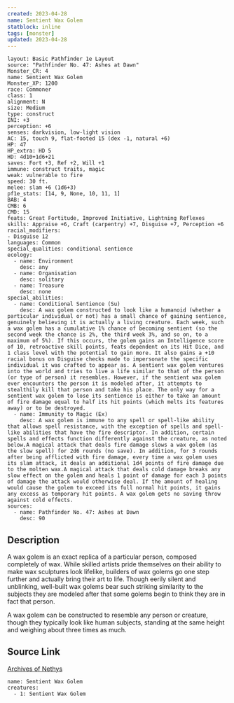 ```yaml
---
created: 2023-04-28
name: Sentient Wax Golem
statblock: inline
tags: [monster]
updated: 2023-04-28
---
```

```statblock
layout: Basic Pathfinder 1e Layout
source: "Pathfinder No. 47: Ashes at Dawn"
Monster_CR: 4
name: Sentient Wax Golem
Monster_XP: 1200
race: Commoner
class: 1
alignment: N
size: Medium
type: construct
INI: +3
perception: +6
senses: darkvision, low-light vision
AC: 15, touch 9, flat-footed 15 (dex -1, natural +6)
HP: 47
HP_extra: HD 5
HD: 4d10+1d6+21
saves: Fort +3, Ref +2, Will +1
immune: construct traits, magic
weak: vulnerable to fire
speed: 30 ft.
melee: slam +6 (1d6+3)
pf1e_stats: [14, 9, None, 10, 11, 1]
BAB: 4
CMB: 6
CMD: 15
feats: Great Fortitude, Improved Initiative, Lightning Reflexes
skills: Appraise +6, Craft (carpentry) +7, Disguise +7, Perception +6
racial_modifiers:
- Disguise 12
languages: Common
special_qualities: conditional sentience
ecology:
  - name: Environment
    desc: any
  - name: Organisation
    desc: solitary
  - name: Treasure
    desc: none
special_abilities:
  - name: Conditional Sentience (Su)
    desc: A wax golem constructed to look like a humanoid (whether a particular individual or not) has a small chance of gaining sentience, genuinely believing it is actually a living creature. Each week, such a wax golem has a cumulative 1% chance of becoming sentient (so the second week the chance is 2%, the third week 3%, and so on, to a maximum of 5%). If this occurs, the golem gains an Intelligence score of 10, retroactive skill points, feats dependent on its Hit Dice, and 1 class level with the potential to gain more. It also gains a +10 racial bonus on Disguise checks made to impersonate the specific individual it was crafted to appear as. A sentient wax golem ventures into the world and tries to live a life similar to that of the person (or type of person) it resembles. However, if the sentient wax golem ever encounters the person it is modeled after, it attempts to stealthily kill that person and take his place. The only way for a sentient wax golem to lose its sentience is either to take an amount of fire damage equal to half its hit points (which melts its features away) or to be destroyed.
  - name: Immunity to Magic (Ex)
    desc: A wax golem is immune to any spell or spell-like ability that allows spell resistance, with the exception of spells and spell-like abilities that have the fire descriptor. In addition, certain spells and effects function differently against the creature, as noted below.A magical attack that deals fire damage slows a wax golem (as the slow spell) for 2d6 rounds (no save). In addition, for 3 rounds after being afflicted with fire damage, every time a wax golem uses its slam attack, it deals an additional 1d4 points of fire damage due to the molten wax.A magical attack that deals cold damage breaks any slow effect on the golem and heals 1 point of damage for each 3 points of damage the attack would otherwise deal. If the amount of healing would cause the golem to exceed its full normal hit points, it gains any excess as temporary hit points. A wax golem gets no saving throw against cold effects.
sources:
  - name: Pathfinder No. 47: Ashes at Dawn
    desc: 90
```
## Description
A wax golem is an exact replica of a particular person, composed completely of wax. While skilled artists pride themselves on their ability to make wax sculptures look lifelike, builders of wax golems go one step further and actually bring their art to life. Though eerily silent and unblinking, well-built wax golems bear such striking similarity to the subjects they are modeled after that some golems begin to think they are in fact that person.

A wax golem can be constructed to resemble any person or creature, though they typically look like human subjects, standing at the same height and weighing about three times as much.
## Source Link
[Archives of Nethys](https://aonprd.com/MonsterDisplay.aspx?ItemName=Sentient%20Wax%20Golem)
```encounter-table
name: Sentient Wax Golem
creatures:
  - 1: Sentient Wax Golem
```
